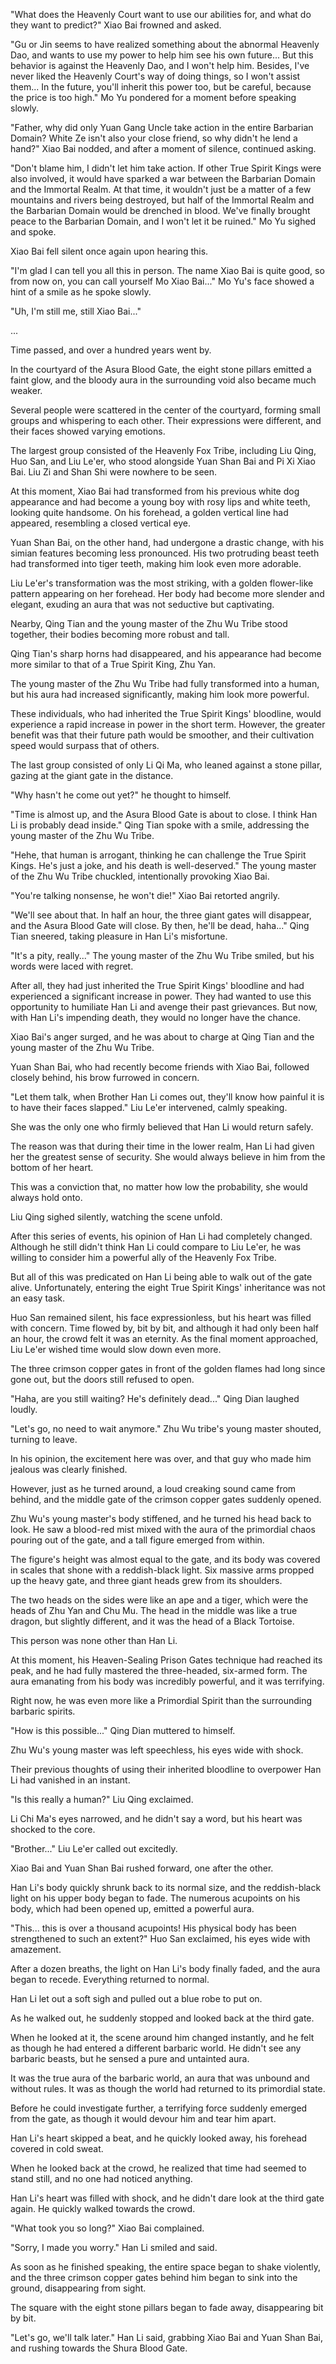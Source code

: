 "What does the Heavenly Court want to use our abilities for, and what do they want to predict?" Xiao Bai frowned and asked.

"Gu or Jin seems to have realized something about the abnormal Heavenly Dao, and wants to use my power to help him see his own future... But this behavior is against the Heavenly Dao, and I won't help him. Besides, I've never liked the Heavenly Court's way of doing things, so I won't assist them... In the future, you'll inherit this power too, but be careful, because the price is too high." Mo Yu pondered for a moment before speaking slowly.

"Father, why did only Yuan Gang Uncle take action in the entire Barbarian Domain? White Ze isn't also your close friend, so why didn't he lend a hand?" Xiao Bai nodded, and after a moment of silence, continued asking.

"Don't blame him, I didn't let him take action. If other True Spirit Kings were also involved, it would have sparked a war between the Barbarian Domain and the Immortal Realm. At that time, it wouldn't just be a matter of a few mountains and rivers being destroyed, but half of the Immortal Realm and the Barbarian Domain would be drenched in blood. We've finally brought peace to the Barbarian Domain, and I won't let it be ruined." Mo Yu sighed and spoke.

Xiao Bai fell silent once again upon hearing this.

"I'm glad I can tell you all this in person. The name Xiao Bai is quite good, so from now on, you can call yourself Mo Xiao Bai..." Mo Yu's face showed a hint of a smile as he spoke slowly.

"Uh, I'm still me, still Xiao Bai..."

...

Time passed, and over a hundred years went by.

In the courtyard of the Asura Blood Gate, the eight stone pillars emitted a faint glow, and the bloody aura in the surrounding void also became much weaker.

Several people were scattered in the center of the courtyard, forming small groups and whispering to each other. Their expressions were different, and their faces showed varying emotions.

The largest group consisted of the Heavenly Fox Tribe, including Liu Qing, Huo San, and Liu Le'er, who stood alongside Yuan Shan Bai and Pi Xi Xiao Bai. Liu Zi and Shan Shi were nowhere to be seen.

At this moment, Xiao Bai had transformed from his previous white dog appearance and had become a young boy with rosy lips and white teeth, looking quite handsome. On his forehead, a golden vertical line had appeared, resembling a closed vertical eye.

Yuan Shan Bai, on the other hand, had undergone a drastic change, with his simian features becoming less pronounced. His two protruding beast teeth had transformed into tiger teeth, making him look even more adorable.

Liu Le'er's transformation was the most striking, with a golden flower-like pattern appearing on her forehead. Her body had become more slender and elegant, exuding an aura that was not seductive but captivating.

Nearby, Qing Tian and the young master of the Zhu Wu Tribe stood together, their bodies becoming more robust and tall.

Qing Tian's sharp horns had disappeared, and his appearance had become more similar to that of a True Spirit King, Zhu Yan.

The young master of the Zhu Wu Tribe had fully transformed into a human, but his aura had increased significantly, making him look more powerful.

These individuals, who had inherited the True Spirit Kings' bloodline, would experience a rapid increase in power in the short term. However, the greater benefit was that their future path would be smoother, and their cultivation speed would surpass that of others.

The last group consisted of only Li Qi Ma, who leaned against a stone pillar, gazing at the giant gate in the distance.

"Why hasn't he come out yet?" he thought to himself.

"Time is almost up, and the Asura Blood Gate is about to close. I think Han Li is probably dead inside." Qing Tian spoke with a smile, addressing the young master of the Zhu Wu Tribe.

"Hehe, that human is arrogant, thinking he can challenge the True Spirit Kings. He's just a joke, and his death is well-deserved." The young master of the Zhu Wu Tribe chuckled, intentionally provoking Xiao Bai.

"You're talking nonsense, he won't die!" Xiao Bai retorted angrily.

"We'll see about that. In half an hour, the three giant gates will disappear, and the Asura Blood Gate will close. By then, he'll be dead, haha..." Qing Tian sneered, taking pleasure in Han Li's misfortune.

"It's a pity, really..." The young master of the Zhu Wu Tribe smiled, but his words were laced with regret.

After all, they had just inherited the True Spirit Kings' bloodline and had experienced a significant increase in power. They had wanted to use this opportunity to humiliate Han Li and avenge their past grievances. But now, with Han Li's impending death, they would no longer have the chance.

Xiao Bai's anger surged, and he was about to charge at Qing Tian and the young master of the Zhu Wu Tribe.

Yuan Shan Bai, who had recently become friends with Xiao Bai, followed closely behind, his brow furrowed in concern.

"Let them talk, when Brother Han Li comes out, they'll know how painful it is to have their faces slapped." Liu Le'er intervened, calmly speaking.

She was the only one who firmly believed that Han Li would return safely.

The reason was that during their time in the lower realm, Han Li had given her the greatest sense of security. She would always believe in him from the bottom of her heart.

This was a conviction that, no matter how low the probability, she would always hold onto.

Liu Qing sighed silently, watching the scene unfold.

After this series of events, his opinion of Han Li had completely changed. Although he still didn't think Han Li could compare to Liu Le'er, he was willing to consider him a powerful ally of the Heavenly Fox Tribe.

But all of this was predicated on Han Li being able to walk out of the gate alive. Unfortunately, entering the eight True Spirit Kings' inheritance was not an easy task.

Huo San remained silent, his face expressionless, but his heart was filled with concern.
Time flowed by, bit by bit, and although it had only been half an hour, the crowd felt it was an eternity. As the final moment approached, Liu Le'er wished time would slow down even more.

The three crimson copper gates in front of the golden flames had long since gone out, but the doors still refused to open.

"Haha, are you still waiting? He's definitely dead..." Qing Dian laughed loudly.

"Let's go, no need to wait anymore." Zhu Wu tribe's young master shouted, turning to leave.

In his opinion, the excitement here was over, and that guy who made him jealous was clearly finished.

However, just as he turned around, a loud creaking sound came from behind, and the middle gate of the crimson copper gates suddenly opened.

Zhu Wu's young master's body stiffened, and he turned his head back to look. He saw a blood-red mist mixed with the aura of the primordial chaos pouring out of the gate, and a tall figure emerged from within.

The figure's height was almost equal to the gate, and its body was covered in scales that shone with a reddish-black light. Six massive arms propped up the heavy gate, and three giant heads grew from its shoulders.

The two heads on the sides were like an ape and a tiger, which were the heads of Zhu Yan and Chu Mu. The head in the middle was like a true dragon, but slightly different, and it was the head of a Black Tortoise.

This person was none other than Han Li.

At this moment, his Heaven-Sealing Prison Gates technique had reached its peak, and he had fully mastered the three-headed, six-armed form. The aura emanating from his body was incredibly powerful, and it was terrifying.

Right now, he was even more like a Primordial Spirit than the surrounding barbaric spirits.

"How is this possible..." Qing Dian muttered to himself.

Zhu Wu's young master was left speechless, his eyes wide with shock.

Their previous thoughts of using their inherited bloodline to overpower Han Li had vanished in an instant.

"Is this really a human?" Liu Qing exclaimed.

Li Chi Ma's eyes narrowed, and he didn't say a word, but his heart was shocked to the core.

"Brother..." Liu Le'er called out excitedly.

Xiao Bai and Yuan Shan Bai rushed forward, one after the other.

Han Li's body quickly shrunk back to its normal size, and the reddish-black light on his upper body began to fade. The numerous acupoints on his body, which had been opened up, emitted a powerful aura.

"This... this is over a thousand acupoints! His physical body has been strengthened to such an extent?" Huo San exclaimed, his eyes wide with amazement.

After a dozen breaths, the light on Han Li's body finally faded, and the aura began to recede. Everything returned to normal.

Han Li let out a soft sigh and pulled out a blue robe to put on.

As he walked out, he suddenly stopped and looked back at the third gate.

When he looked at it, the scene around him changed instantly, and he felt as though he had entered a different barbaric world. He didn't see any barbaric beasts, but he sensed a pure and untainted aura.

It was the true aura of the barbaric world, an aura that was unbound and without rules. It was as though the world had returned to its primordial state.

Before he could investigate further, a terrifying force suddenly emerged from the gate, as though it would devour him and tear him apart.

Han Li's heart skipped a beat, and he quickly looked away, his forehead covered in cold sweat.

When he looked back at the crowd, he realized that time had seemed to stand still, and no one had noticed anything.

Han Li's heart was filled with shock, and he didn't dare look at the third gate again. He quickly walked towards the crowd.

"What took you so long?" Xiao Bai complained.

"Sorry, I made you worry." Han Li smiled and said.

As soon as he finished speaking, the entire space began to shake violently, and the three crimson copper gates behind him began to sink into the ground, disappearing from sight.

The square with the eight stone pillars began to fade away, disappearing bit by bit.

"Let's go, we'll talk later." Han Li said, grabbing Xiao Bai and Yuan Shan Bai, and rushing towards the Shura Blood Gate.